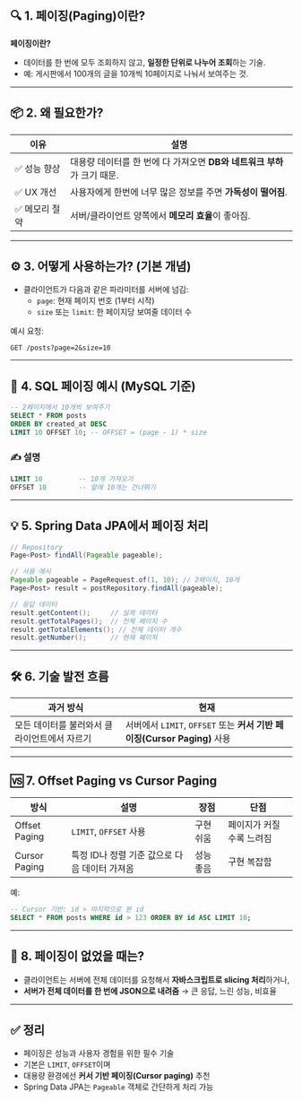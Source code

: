 ## 🔍 **1. 페이징(Paging)이란?**

**페이징이란?**
- 데이터를 한 번에 모두 조회하지 않고, **일정한 단위로 나누어 조회**하는 기술.
- 예: 게시판에서 100개의 글을 10개씩 10페이지로 나눠서 보여주는 것.

---

## 📦 **2. 왜 필요한가?**

| 이유 | 설명 |
|------|------|
| ✅ 성능 향상 | 대용량 데이터를 한 번에 다 가져오면 **DB와 네트워크 부하**가 크기 때문. |
| ✅ UX 개선 | 사용자에게 한번에 너무 많은 정보를 주면 **가독성이 떨어짐**. |
| ✅ 메모리 절약 | 서버/클라이언트 양쪽에서 **메모리 효율**이 좋아짐. |

---

## ⚙️ **3. 어떻게 사용하는가? (기본 개념)**

- 클라이언트가 다음과 같은 파라미터를 서버에 넘김:
    - `page`: 현재 페이지 번호 (1부터 시작)
    - `size` 또는 `limit`: 한 페이지당 보여줄 데이터 수

예시 요청:
```
GET /posts?page=2&size=10
```

---

## 🧮 **4. SQL 페이징 예시 (MySQL 기준)**

```sql
-- 2페이지에서 10개씩 보여주기
SELECT * FROM posts
ORDER BY created_at DESC
LIMIT 10 OFFSET 10; -- OFFSET = (page - 1) * size
```

### ✍️ 설명
```sql
LIMIT 10         -- 10개 가져오기
OFFSET 10        -- 앞에 10개는 건너뛰기
```

---

## 💡 **5. Spring Data JPA에서 페이징 처리**

```java
// Repository
Page<Post> findAll(Pageable pageable);

// 사용 예시
Pageable pageable = PageRequest.of(1, 10); // 2페이지, 10개
Page<Post> result = postRepository.findAll(pageable);

// 응답 데이터
result.getContent();     // 실제 데이터
result.getTotalPages();  // 전체 페이지 수
result.getTotalElements(); // 전체 데이터 개수
result.getNumber();      // 현재 페이지
```

---

## 🛠️ **6. 기술 발전 흐름**

| 과거 방식 | 현재 |
|-----------|------|
| 모든 데이터를 불러와서 클라이언트에서 자르기 | 서버에서 `LIMIT`, `OFFSET` 또는 **커서 기반 페이징(Cursor Paging)** 사용 |

---

## 🆚 **7. Offset Paging vs Cursor Paging**

| 방식 | 설명 | 장점 | 단점 |
|------|------|------|------|
| Offset Paging | `LIMIT`, `OFFSET` 사용 | 구현 쉬움 | 페이지가 커질수록 느려짐 |
| Cursor Paging | 특정 ID나 정렬 기준 값으로 다음 데이터 가져옴 | 성능 좋음 | 구현 복잡함 |

예:
```sql
-- Cursor 기반: id > 마지막으로 본 id
SELECT * FROM posts WHERE id > 123 ORDER BY id ASC LIMIT 10;
```

---

## 📌 **8. 페이징이 없었을 때는?**

- 클라이언트는 서버에 전체 데이터를 요청해서 **자바스크립트로 slicing 처리**하거나,
- **서버가 전체 데이터를 한 번에 JSON으로 내려줌** → 큰 응답, 느린 성능, 비효율

---

## ✅ 정리

- 페이징은 성능과 사용자 경험을 위한 필수 기술
- 기본은 `LIMIT`, `OFFSET`이며
- 대용량 환경에선 **커서 기반 페이징(Cursor paging)** 추천
- Spring Data JPA는 `Pageable` 객체로 간단하게 처리 가능